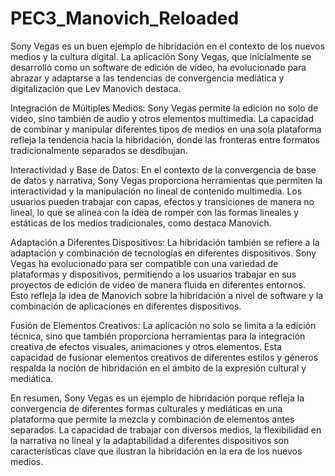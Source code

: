 # PEC3_Manovich_Reloaded
Sony Vegas es un buen ejemplo de hibridación en el contexto de los nuevos medios y la cultura digital. La aplicación Sony Vegas, que inicialmente se desarrolló como un software de edición de video, ha evolucionado para abrazar y adaptarse a las tendencias de convergencia mediática y digitalización que Lev Manovich destaca.

Integración de Múltiples Medios:
Sony Vegas permite la edición no solo de video, sino también de audio y otros elementos multimedia. La capacidad de combinar y manipular diferentes tipos de medios en una sola plataforma refleja la tendencia hacia la hibridación, donde las fronteras entre formatos tradicionalmente separados se desdibujan.

Interactividad y Base de Datos:
En el contexto de la convergencia de base de datos y narrativa, Sony Vegas proporciona herramientas que permiten la interactividad y la manipulación no lineal de contenido multimedia. Los usuarios pueden trabajar con capas, efectos y transiciones de manera no lineal, lo que se alinea con la idea de romper con las formas lineales y estáticas de los medios tradicionales, como destaca Manovich.

Adaptación a Diferentes Dispositivos:
La hibridación también se refiere a la adaptación y combinación de tecnologías en diferentes dispositivos. Sony Vegas ha evolucionado para ser compatible con una variedad de plataformas y dispositivos, permitiendo a los usuarios trabajar en sus proyectos de edición de video de manera fluida en diferentes entornos. Esto refleja la idea de Manovich sobre la hibridación a nivel de software y la combinación de aplicaciones en diferentes dispositivos.

Fusión de Elementos Creativos:
La aplicación no solo se limita a la edición técnica, sino que también proporciona herramientas para la integración creativa de efectos visuales, animaciones y otros elementos. Esta capacidad de fusionar elementos creativos de diferentes estilos y géneros respalda la noción de hibridación en el ámbito de la expresión cultural y mediática.

En resumen, Sony Vegas es un ejemplo de hibridación porque refleja la convergencia de diferentes formas culturales y mediáticas en una plataforma que permite la mezcla y combinación de elementos antes separados. La capacidad de trabajar con diversos medios, la flexibilidad en la narrativa no lineal y la adaptabilidad a diferentes dispositivos son características clave que ilustran la hibridación en la era de los nuevos medios.
